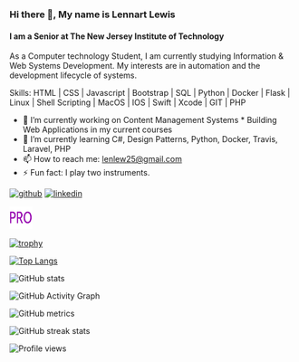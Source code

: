 ### Hi there 👋, My name is Lennart Lewis 
#### I am a Senior at The New Jersey Institute of Technology 
As a Computer technology Student, I am currently studying Information & Web Systems Development. My interests are in automation and the development lifecycle of systems. 

Skills: HTML | CSS | Javascript | Bootstrap | SQL | Python | Docker | Flask | Linux | Shell Scripting | MacOS | IOS | Swift | Xcode | GIT | PHP

- 🔭 I’m currently working on Content Management Systems * Building Web Applications in my current courses 
- 🌱 I’m currently learning C#, Design Patterns, Python, Docker, Travis, Laravel, PHP 
- 📫 How to reach me: lenlew25@gmail.com 
- ⚡ Fun fact: I play two instruments. 


[<img src='https://cdn.jsdelivr.net/npm/simple-icons@3.0.1/icons/github.svg' alt='github' height='40'>](https://github.com/LenTheDev)  [<img src='https://cdn.jsdelivr.net/npm/simple-icons@3.0.1/icons/linkedin.svg' alt='linkedin' height='40'>](https://www.linkedin.com/in/https://www.linkedin.com/in/lenthedeveloper//)  

<a href='https://github.com/pricing'><img src='https://raw.githubusercontent.com/acervenky/animated-github-badges/master/assets/pro.gif' width='40' height='40'></a> 

[![trophy](https://github-profile-trophy.vercel.app/?username=LenTheDev)](https://github.com/ryo-ma/github-profile-trophy)

[![Top Langs](https://github-readme-stats.vercel.app/api/top-langs/?username=LenTheDev)](https://github.com/anuraghazra/github-readme-stats)

![GitHub stats](https://github-readme-stats.vercel.app/api?username=LenTheDev&show_icons=true)  

![GitHub Activity Graph](https://activity-graph.herokuapp.com/graph?username=LenTheDev)  

![GitHub metrics](https://metrics.lecoq.io/LenTheDev)  

![GitHub streak stats](https://github-readme-streak-stats.herokuapp.com/?user=LenTheDev)  

![Profile views](https://gpvc.arturio.dev/LenTheDev)  
